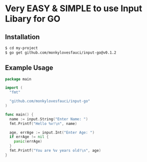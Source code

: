 # Very EASY & SIMPLE to use Input Libary for GO

## Installation

```bash
$ cd my-project
$ go get github.com/monkylovesfauci/input-go@v0.1.2
```

## Example Usage

```go
package main

import (
  "fmt"

  "github.com/monkylovesfauci/input-go"
)

func main() {
  name := input.String("Enter Name: ")
  fmt.Printf("Hello %v!\n", name)

  age, errAge := input.Int("Enter Age: ")
  if errAge != nil {
    panic(errAge)
  }
  fmt.Printf("You are %v years old!\n", age)
}

```
